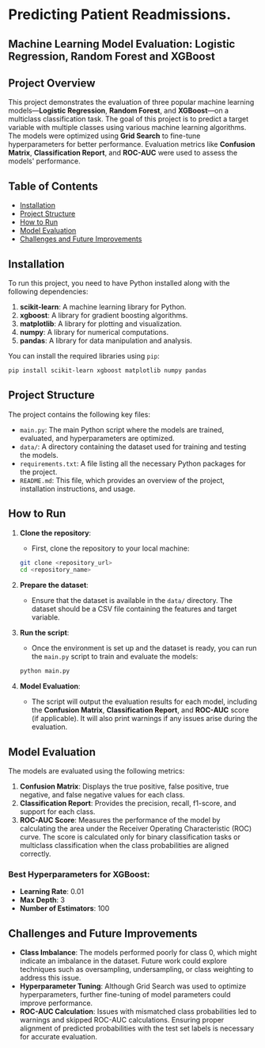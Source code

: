 # Predicting Patient Readmissions.
## Machine Learning Model Evaluation: Logistic Regression, Random Forest and XGBoost
## Project Overview
This project demonstrates the evaluation of three popular machine learning models—**Logistic Regression**, **Random Forest**, and **XGBoost**—on a multiclass classification task. The goal of this project is to predict a target variable with multiple classes using various machine learning algorithms. The models were optimized using **Grid Search** to fine-tune hyperparameters for better performance. Evaluation metrics like **Confusion Matrix**, **Classification Report**, and **ROC-AUC** were used to assess the models' performance.
## Table of Contents
- [Installation](#installation)
- [Project Structure](#project-structure)
- [How to Run](#how-to-run)
- [Model Evaluation](#model-evaluation)
- [Challenges and Future Improvements](#challenges-and-future-improvements)
## Installation

To run this project, you need to have Python installed along with the following dependencies:

1. **scikit-learn**: A machine learning library for Python.
2. **xgboost**: A library for gradient boosting algorithms.
3. **matplotlib**: A library for plotting and visualization.
4. **numpy**: A library for numerical computations.
5. **pandas**: A library for data manipulation and analysis.

You can install the required libraries using `pip`:

```bash
pip install scikit-learn xgboost matplotlib numpy pandas
```

## Project Structure

The project contains the following key files:

- `main.py`: The main Python script where the models are trained, evaluated, and hyperparameters are optimized.
- `data/`: A directory containing the dataset used for training and testing the models.
- `requirements.txt`: A file listing all the necessary Python packages for the project.
- `README.md`: This file, which provides an overview of the project, installation instructions, and usage.

## How to Run

1. **Clone the repository**:
   - First, clone the repository to your local machine:
   
   ```bash
   git clone <repository_url>
   cd <repository_name>
   ```

2. **Prepare the dataset**:
   - Ensure that the dataset is available in the `data/` directory. The dataset should be a CSV file containing the features and target variable.

3. **Run the script**:
   - Once the environment is set up and the dataset is ready, you can run the `main.py` script to train and evaluate the models:
   
   ```bash
   python main.py
   ```

4. **Model Evaluation**:
   - The script will output the evaluation results for each model, including the **Confusion Matrix**, **Classification Report**, and **ROC-AUC** score (if applicable). It will also print warnings if any issues arise during the evaluation.

## Model Evaluation

The models are evaluated using the following metrics:

1. **Confusion Matrix**: Displays the true positive, false positive, true negative, and false negative values for each class.
2. **Classification Report**: Provides the precision, recall, f1-score, and support for each class.
3. **ROC-AUC Score**: Measures the performance of the model by calculating the area under the Receiver Operating Characteristic (ROC) curve. The score is calculated only for binary classification tasks or multiclass classification when the class probabilities are aligned correctly.

### Best Hyperparameters for XGBoost:
- **Learning Rate**: 0.01
- **Max Depth**: 3
- **Number of Estimators**: 100

## Challenges and Future Improvements

- **Class Imbalance**: The models performed poorly for class 0, which might indicate an imbalance in the dataset. Future work could explore techniques such as oversampling, undersampling, or class weighting to address this issue.
- **Hyperparameter Tuning**: Although Grid Search was used to optimize hyperparameters, further fine-tuning of model parameters could improve performance.
- **ROC-AUC Calculation**: Issues with mismatched class probabilities led to warnings and skipped ROC-AUC calculations. Ensuring proper alignment of predicted probabilities with the test set labels is necessary for accurate evaluation.
